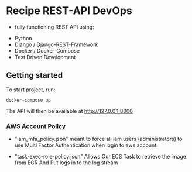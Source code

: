 # Recipe REST-API DevOps

+ fully functioning REST API using:

 - Python
 - Django / Django-REST-Framework
 - Docker / Docker-Compose
 - Test Driven Development

## Getting started

To start project, run:

```
docker-compose up
```

The API will then be available at http://127.0.0.1:8000

### AWS Account Policy 

- "iam_mfa_policy.json" meant to force all iam users (administrators) to use Multi Factor Authentication when login to aws account. 

- "task-exec-role-policy.json" Allows Our ECS Task to retrieve the image from ECR And Put logs in to the log stream
